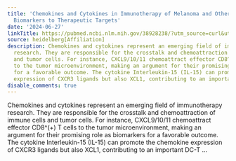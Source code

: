 ```yaml
---
title: 'Chemokines and Cytokines in Immunotherapy of Melanoma and Other Tumors: From
  Biomarkers to Therapeutic Targets'
date: '2024-06-27'
linkTitle: https://pubmed.ncbi.nlm.nih.gov/38928238/?utm_source=curl&utm_medium=rss&utm_campaign=pubmed-2&utm_content=1FakS-2QOkCT8HsMOQP1bCRQ4YzyumYOmxmF0moLsQ3dFB1E9V&fc=20220326224207&ff=20240627182010&v=2.18.0.post9+e462414
source: heidelberg[Affiliation]
description: Chemokines and cytokines represent an emerging field of immunotherapy
  research. They are responsible for the crosstalk and chemoattraction of immune cells
  and tumor cells. For instance, CXCL9/10/11 chemoattract effector CD8^(+) T cells
  to the tumor microenvironment, making an argument for their promising role as biomarkers
  for a favorable outcome. The cytokine Interleukin-15 (IL-15) can promote the chemokine
  expression of CXCR3 ligands but also XCL1, contributing to an important DC-T ...
disable_comments: true
---
```

Chemokines and cytokines represent an emerging field of immunotherapy research. They are responsible for the crosstalk and chemoattraction of immune cells and tumor cells. For instance, CXCL9/10/11 chemoattract effector CD8^(+) T cells to the tumor microenvironment, making an argument for their promising role as biomarkers for a favorable outcome. The cytokine Interleukin-15 (IL-15) can promote the chemokine expression of CXCR3 ligands but also XCL1, contributing to an important DC-T ...